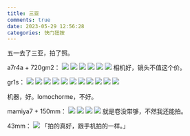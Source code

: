```yaml
---
title: 三亚
comments: true
date: 2023-05-29 12:56:28
categories: 快门狂按
---
```

五一去了三亚，拍了照。

a7r4a + 720gm2：
![](https://i04.cc/r/202305291200542.jpg)
![](https://i04.cc/r/202305291200521.jpg)
![](https://i04.cc/r/202305291200536.jpg)
![](https://i04.cc/r/202305291200535.jpg)
![](https://i04.cc/r/202305291200541.jpg)
![](https://i04.cc/r/202305291200534.jpg)
相机好，镜头不值这个价。


gr1s：
![](https://i04.cc/r/202305291200539.jpg)
![](https://i04.cc/r/202305291200530.JPG)
![](https://i04.cc/r/202305291200528.JPG)
![](https://i04.cc/r/202305291200525.JPG)
![](https://i04.cc/r/202305291200527.JPG)
![](https://i04.cc/r/202305291200531.JPG)
![](https://i04.cc/r/202305291200524.JPG)
![](https://i04.cc/r/202305291200529.JPG)
![](https://i04.cc/r/202305291200526.JPG)
![](https://i04.cc/r/ad1a5b153o900105c32a80d571c00a1b+%281%29.jpg)
![](https://i04.cc/r/f92ef4660mb594063a4b202c1212d1ec+%281%29.jpg)

机器，好。lomochorme，不好。


mamiya7 + 150mm：
![](https://i04.cc/r/202305291200538.jpg)
![](https://i04.cc/r/202305291200537.jpg)
![](https://i04.cc/r/202305291200533.jpg)
![](https://i04.cc/r/202305291200523.JPG)
就是卷没带够，不然我还能拍。

43mm：
![](https://i04.cc/r/202305291200532.jpg)
「拍的真好，跟手机拍的一样。」
